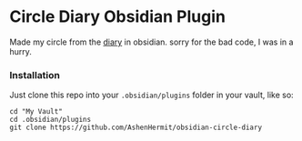 # Circle Diary Obsidian Plugin

Made my circle from the [diary](http://ashen-hermit.42web.io/my_diary/) in obsidian.
sorry for the bad code, I was in a hurry.

### Installation
Just clone this repo into your `.obsidian/plugins` folder in your vault, like so:
```
cd "My Vault"
cd .obsidian/plugins
git clone https://github.com/AshenHermit/obsidian-circle-diary
```
